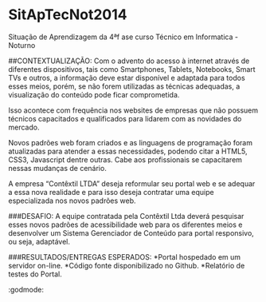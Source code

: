 SitApTecNot2014
===============

Situação de Aprendizagem da 4ªf ase curso Técnico em Informatica - Noturno

##CONTEXTUALIZAÇÃO: 
Com o advento do acesso à internet através de diferentes dispositivos, tais como Smartphones, 
Tablets, Notebooks, Smart TVs e outros, a informação deve estar disponível e adaptada para todos esses meios, 
porém, se não forem utilizadas as técnicas adequadas, a visualização do conteúdo pode ficar comprometida. 

Isso acontece com frequência nos websites de empresas que não possuem técnicos capacitados e qualificados para lidarem 
com as novidades do mercado. 

Novos padrões web foram criados e as linguagens de programação foram atualizadas para 
atender a essas necessidades, podendo citar a HTML5, CSS3, Javascript dentre outras. Cabe aos profissionais se
capacitarem nessas mudanças de cenário. 

A empresa “Contêxtil LTDA” deseja reformular seu portal web e se adequar a 
essa nova realidade e para isso deseja contratar uma equipe especializada nos novos padrões web.

###DESAFIO: A equipe contratada pela Contêxtil Ltda deverá pesquisar esses novos padrões de acessibilidade web para os 
diferentes meios e desenvolver um Sistema Gerenciador de Conteúdo para portal responsivo, ou seja, adaptável.

###RESULTADOS/ENTREGAS ESPERADOS: 
*Portal hospedado em um servidor on-line. 
*Código fonte disponibilizado no Github. 
*Relatório de testes do Portal.

:godmode:

